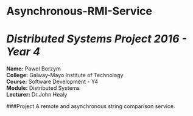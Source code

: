 # Asynchronous-RMI-Service

# *Distributed Systems Project 2016 - Year 4*

**Name:** Pawel Borzym </br>
**College:** Galway-Mayo Institute of Technology </br>
**Course:** Software Development - Y4 </br>
**Module:** Distributed Systems </br>
**Lecturer:** Dr.John Healy </br>

###Project
A remote and asynchronous string comparison service.
